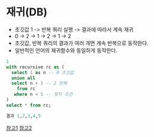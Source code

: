 # 재귀(DB)

- 초깃값 1 -> 반복 쿼리 실행 -> 결과에 따라서 계속 재귀
- 0 -> 2 -> 1 -> 2 -> 1 -> 2
- 초깃값, 반복 쿼리의 결과가 여러 개면 계속 반복으로 동작한다.
- 일반적인 언어의 재귀함수와 동일하게 동작한다. 
``` sql
1
with recursive rc as (
  select 1 as n -- 0 초깃값
  union all
  select n + 1 -- 2 반복
    from rc 
   where n < 5 -- 정지 조건
)
select * from rc;

결과 1,2,3,4,5
```
[참고1](https://jjon.tistory.com/entry/Recursive-CTECommon-Table-Expression-%ED%99%9C%EC%9A%A9)
[참고2](https://velog.io/@nayu1105/SQL-%EC%9E%AC%EA%B7%80-%EC%BF%BC%EB%A6%AC)
